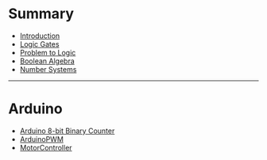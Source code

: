# Summary
- [Introduction](./Introduction/Intro.md)
- [Logic Gates](./Logic_Gates/Logic_Gates.md)
- [Problem to Logic](./Problem_To_Logic/Problem_To_Logic.md)
- [Boolean Algebra](./Boolean_Algerbra/Boolean_Algebra.md)
- [Number Systems](./Number_Systems/Number_Systems.md)
-----

# Arduino 
<!-- [Arduino 4-bit Binary Counter]
Arduino4BitBinaryCouter/Arduino4BitBinaryCouter.md)
-->
- [Arduino 8-bit Binary Counter](./Arduino8BitBinaryCounter/Ardunino8BitBinaryCounter.md)
- [ArduinoPWM](./ArduinoPWM/ArduinoPWM.md)
- [MotorController](./MotorController/MotorController.md)
<!--
- [7 Segment Display](./SevenSegmentedDisplay/SevenSegmentedDisplay.md)
-->

